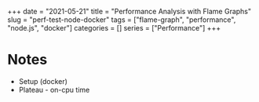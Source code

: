 +++
date = "2021-05-21"
title = "Performance Analysis with Flame Graphs"
slug = "perf-test-node-docker"
tags = ["flame-graph", "performance", "node.js", "docker"]
categories = []
series = ["Performance"]
+++

# Notes
- Setup (docker)
- Plateau - on-cpu time
